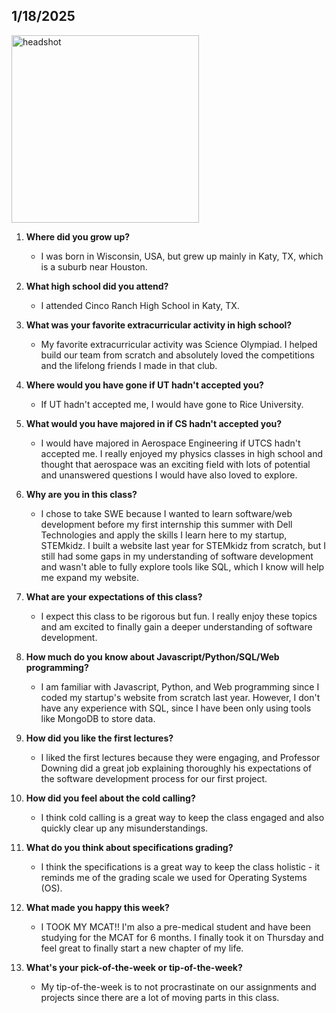 ## 1/18/2025
<img src="https://github.com/user-attachments/assets/5d65aa82-2f4e-458a-bd41-789a3e50e85c" alt="headshot" width="300" height="300">

1. **Where did you grow up?**
   - I was born in Wisconsin, USA, but grew up mainly in Katy, TX, which is a suburb near Houston. 

2. **What high school did you attend?**
   - I attended Cinco Ranch High School in Katy, TX. 

3. **What was your favorite extracurricular activity in high school?**
   - My favorite extracurricular activity was Science Olympiad. I helped build our team from scratch and absolutely loved the competitions and the lifelong friends I made in that club.

4. **Where would you have gone if UT hadn't accepted you?**
   - If UT hadn't accepted me, I would have gone to Rice University. 

5. **What would you have majored in if CS hadn't accepted you?**
   - I would have majored in Aerospace Engineering if UTCS hadn't accepted me. I really enjoyed my physics classes in high school and thought that aerospace was an exciting field with lots of potential and unanswered questions I would have also loved  to explore. 

6. **Why are you in this class?**
   - I chose to take SWE because I wanted to learn software/web development before my first internship this summer with Dell Technologies and apply the skills I learn here to my startup, STEMkidz. I built a website last year for STEMkidz from scratch, but I still had some gaps in my understanding of software development and wasn't able to fully explore tools like SQL, which I know will help me expand my website.

7. **What are your expectations of this class?**
   - I expect this class to be rigorous but fun. I really enjoy these topics and am excited to finally gain a deeper understanding of software development.

8. **How much do you know about Javascript/Python/SQL/Web programming?**
   - I am familiar with Javascript, Python, and Web programming since I coded my startup's website from scratch last year. However, I don't have any experience with SQL, since I have been only using tools like MongoDB to store data.

9. **How did you like the first lectures?**
   - I liked the first lectures because they were engaging, and Professor Downing did a great job explaining thoroughly his expectations of the software development process for our first project. 

10. **How did you feel about the cold calling?**
    - I think cold calling is a great way to keep the class engaged and also quickly clear up any misunderstandings.

11. **What do you think about specifications grading?**
    - I think the specifications is a great way to keep the class holistic - it reminds me of the grading scale we used for Operating Systems (OS).

12. **What made you happy this week?**
    - I TOOK MY MCAT!! I'm also a pre-medical student and have been studying for the MCAT for 6 months. I finally took it on Thursday and feel great to finally start a new chapter of my life. 

13. **What's your pick-of-the-week or tip-of-the-week?**
    - My tip-of-the-week is to not procrastinate on our assignments and projects since there are a lot of moving parts in this class. 
